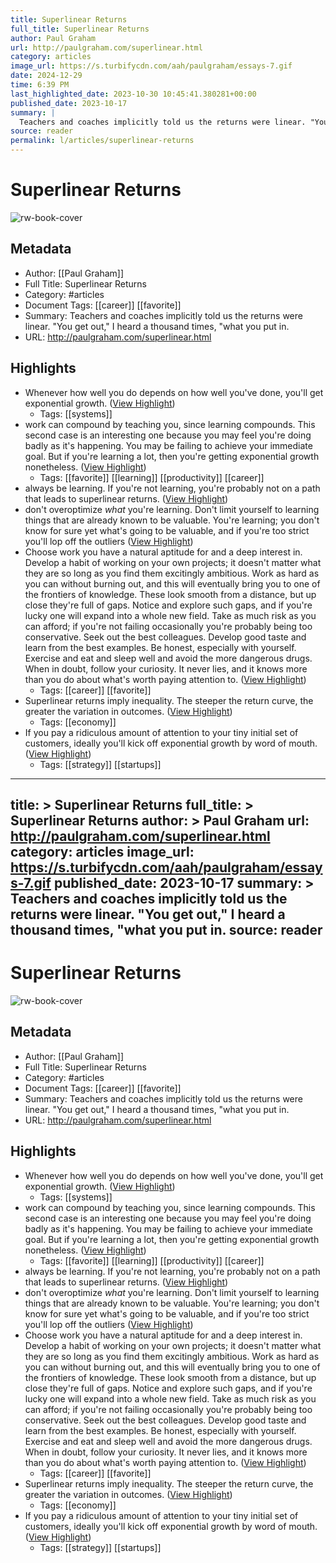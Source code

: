 ```yaml
---
title: Superlinear Returns
full_title: Superlinear Returns
author: Paul Graham
url: http://paulgraham.com/superlinear.html
category: articles
image_url: https://s.turbifycdn.com/aah/paulgraham/essays-7.gif
date: 2024-12-29
time: 6:39 PM
last_highlighted_date: 2023-10-30 10:45:41.380281+00:00
published_date: 2023-10-17
summary: |
  Teachers and coaches implicitly told us the returns were linear. "You get out," I heard a thousand times, "what you put in.
source: reader
permalink: l/articles/superlinear-returns
---
```

# Superlinear Returns

![rw-book-cover](https://s.turbifycdn.com/aah/paulgraham/essays-7.gif)

## Metadata
- Author: [[Paul Graham]]
- Full Title: Superlinear Returns
- Category: #articles
- Document Tags: [[career]] [[favorite]] 
- Summary: Teachers and coaches implicitly told us the returns were linear. "You get out," I heard a thousand times, "what you put in.
- URL: http://paulgraham.com/superlinear.html

## Highlights
- Whenever how well you do depends on how well you've done, you'll get exponential growth. ([View Highlight](https://read.readwise.io/read/01he02mrwfyqvdq9qkdkjrzsrc))
    - Tags: [[systems]] 
- work can compound by teaching you, since learning compounds. This second case is an interesting one because you may feel you're doing badly as it's happening. You may be failing to achieve your immediate goal. But if you're learning a lot, then you're getting exponential growth nonetheless. ([View Highlight](https://read.readwise.io/read/01he02r1z0jm3gcgea9ryp4nsh))
    - Tags: [[favorite]] [[learning]] [[productivity]] [[career]] 
- always be learning. If you're not learning, you're probably not on a path that leads to superlinear returns. ([View Highlight](https://read.readwise.io/read/01he02rrc8cam5axhgjy3j2byt))
- don't overoptimize *what* you're learning. Don't limit yourself to learning things that are already known to be valuable. You're learning; you don't know for sure yet what's going to be valuable, and if you're too strict you'll lop off the outliers ([View Highlight](https://read.readwise.io/read/01he02rzb6vj2g9xfzy5c1zr52))
- Choose work you have a natural aptitude for and a deep interest in. Develop a habit of working on your own projects; it doesn't matter what they are so long as you find them excitingly ambitious. Work as hard as you can without burning out, and this will eventually bring you to one of the frontiers of knowledge. These look smooth from a distance, but up close they're full of gaps. Notice and explore such gaps, and if you're lucky one will expand into a whole new field. Take as much risk as you can afford; if you're not failing occasionally you're probably being too conservative. Seek out the best colleagues. Develop good taste and learn from the best examples. Be honest, especially with yourself. Exercise and eat and sleep well and avoid the more dangerous drugs. When in doubt, follow your curiosity. It never lies, and it knows more than you do about what's worth paying attention to. ([View Highlight](https://read.readwise.io/read/01he02y6m5t014syjs1z0nn1jw))
    - Tags: [[career]] [[favorite]] 
- Superlinear returns imply inequality. The steeper the return curve, the greater the variation in outcomes. ([View Highlight](https://read.readwise.io/read/01he02z2t1fkm82y146jqjp8q3))
    - Tags: [[economy]] 
- If you pay a ridiculous amount of attention to your tiny initial set of customers, ideally you'll kick off exponential growth by word of mouth. ([View Highlight](https://read.readwise.io/read/01he030wzx6tbbtztnaxv419ax))
    - Tags: [[strategy]] [[startups]] 


---
title: >
  Superlinear Returns
full_title: >
  Superlinear Returns
author: >
  Paul Graham
url: http://paulgraham.com/superlinear.html
category: articles
image_url: https://s.turbifycdn.com/aah/paulgraham/essays-7.gif
published_date: 2023-10-17
summary: >
  Teachers and coaches implicitly told us the returns were linear. "You get out," I heard a thousand times, "what you put in.
source: reader
---
# Superlinear Returns

![rw-book-cover](https://s.turbifycdn.com/aah/paulgraham/essays-7.gif)

## Metadata
- Author: [[Paul Graham]]
- Full Title: Superlinear Returns
- Category: #articles
- Document Tags: [[career]] [[favorite]] 
- Summary: Teachers and coaches implicitly told us the returns were linear. "You get out," I heard a thousand times, "what you put in.
- URL: http://paulgraham.com/superlinear.html

## Highlights
- Whenever how well you do depends on how well you've done, you'll get exponential growth. ([View Highlight](https://read.readwise.io/read/01he02mrwfyqvdq9qkdkjrzsrc))
    - Tags: [[systems]] 
- work can compound by teaching you, since learning compounds. This second case is an interesting one because you may feel you're doing badly as it's happening. You may be failing to achieve your immediate goal. But if you're learning a lot, then you're getting exponential growth nonetheless. ([View Highlight](https://read.readwise.io/read/01he02r1z0jm3gcgea9ryp4nsh))
    - Tags: [[favorite]] [[learning]] [[productivity]] [[career]] 
- always be learning. If you're not learning, you're probably not on a path that leads to superlinear returns. ([View Highlight](https://read.readwise.io/read/01he02rrc8cam5axhgjy3j2byt))
- don't overoptimize *what* you're learning. Don't limit yourself to learning things that are already known to be valuable. You're learning; you don't know for sure yet what's going to be valuable, and if you're too strict you'll lop off the outliers ([View Highlight](https://read.readwise.io/read/01he02rzb6vj2g9xfzy5c1zr52))
- Choose work you have a natural aptitude for and a deep interest in. Develop a habit of working on your own projects; it doesn't matter what they are so long as you find them excitingly ambitious. Work as hard as you can without burning out, and this will eventually bring you to one of the frontiers of knowledge. These look smooth from a distance, but up close they're full of gaps. Notice and explore such gaps, and if you're lucky one will expand into a whole new field. Take as much risk as you can afford; if you're not failing occasionally you're probably being too conservative. Seek out the best colleagues. Develop good taste and learn from the best examples. Be honest, especially with yourself. Exercise and eat and sleep well and avoid the more dangerous drugs. When in doubt, follow your curiosity. It never lies, and it knows more than you do about what's worth paying attention to. ([View Highlight](https://read.readwise.io/read/01he02y6m5t014syjs1z0nn1jw))
    - Tags: [[career]] [[favorite]] 
- Superlinear returns imply inequality. The steeper the return curve, the greater the variation in outcomes. ([View Highlight](https://read.readwise.io/read/01he02z2t1fkm82y146jqjp8q3))
    - Tags: [[economy]] 
- If you pay a ridiculous amount of attention to your tiny initial set of customers, ideally you'll kick off exponential growth by word of mouth. ([View Highlight](https://read.readwise.io/read/01he030wzx6tbbtztnaxv419ax))
    - Tags: [[strategy]] [[startups]] 


